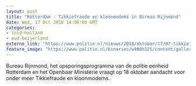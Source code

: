 ```yaml
---
layout: post
title: "Rotterdam - Tikkiefraude en kloonmodems in Bureau Rijnmond"
date: Wed, 17 Oct 2018 14:06:00 GMT
categories: 
- zuid-holland 
- oud-beijerland 
externe_link: "https://www.politie.nl/nieuws/2018/oktober/17/07-tikkiefraude-en-kloonmodems-in-bureau-rijnmond.html"
feature_image: "https://www.politie.nl/binaries/w400h225/content/gallery/politie/nieuws/2015/juni/07-rt/logo-bureau-rijnmond_dinblack.jpg"
---
```


Bureau Rijnmond, het opsporingsprogramma van de politie eenheid Rotterdam en het Openbaar Ministerie vraagt op 18 oktober aandacht voor onder meer Tikkiefraude en kloonmodems.
